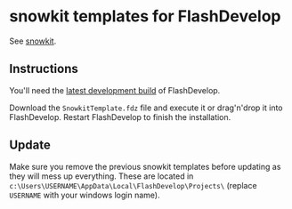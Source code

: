 snowkit templates for FlashDevelop
==================================

See [snowkit](https://snowkit.org/).

Instructions
------------

You'll need the [latest development build](http://flashdevelop.org/downloads/builds/) of FlashDevelop.

Download the `SnowkitTemplate.fdz` file and execute it or drag'n'drop it into FlashDevelop. Restart FlashDevelop to finish the installation.

Update
------

Make sure you remove the previous snowkit templates before updating as they will mess up everything. These are located in `c:\Users\USERNAME\AppData\Local\FlashDevelop\Projects\` (replace `USERNAME` with your windows login name).
